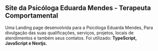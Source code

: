 ## Site da Psicóloga Eduarda Mendes - Terapeuta Comportamental
Uma Landing page desenvolvida para a Psicóloga Eduarda Mendes, Para divulgação das suas qualificações, serviços, projetos, locais de atendimentos e também seus contatos.
Foi utilizado: **TypeScript, JavaScript e Nextjs.**

#
